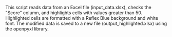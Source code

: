 This script reads data from an Excel file (input_data.xlsx), 
checks the "Score" column, and highlights cells with values greater 
than 50. Highlighted cells are formatted with a Reflex Blue background and 
white font. The modified data is saved to a new file 
(output_highlighted.xlsx) using the openpyxl library. 
